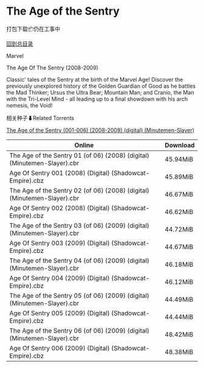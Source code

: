 # The Age of the Sentry

打包下载📦仍在工事中

[回到总目录](/Catalogs.md)

Marvel

The Age Of The Sentry (2008-2009)

Classic' tales of the Sentry at the birth of the Marvel Age! Discover the previously unexplored history of the Golden Guardian of Good as he battles the Mad Thinker; Ursus the Ultra Bear; Mountain Man; and Cranio, the Man with the Tri-Level Mind - all leading up to a final showdown with his arch nemesis, the Void!





相关种子⬇Related Torrents

[The Age of the Sentry (001-006) (2008-2009) (digital) (Minutemen-Slayer)](https://github.com/alicewish/markdown/blob/master/torrent/The-Age-of-the-Sentry--001-006---2008-2009---digital---Minutemen-Slayer.md)

Online | Download
--- | ---
The Age of the Sentry 01 (of 06) (2008) (digital) (Minutemen-Slayer).cbr | 45.94MiB
Age Of Sentry 001 (2008) (Digital) (Shadowcat-Empire).cbz | 45.89MiB
The Age of the Sentry 02 (of 06) (2008) (digital) (Minutemen-Slayer).cbr | 46.67MiB
Age Of Sentry 002 (2008) (Digital) (Shadowcat-Empire).cbz | 46.62MiB
The Age of the Sentry 03 (of 06) (2009) (digital) (Minutemen-Slayer).cbr | 44.72MiB
Age Of Sentry 003 (2009) (Digital) (Shadowcat-Empire).cbz | 44.67MiB
The Age of the Sentry 04 (of 06) (2009) (digital) (Minutemen-Slayer).cbr | 46.18MiB
Age Of Sentry 004 (2009) (Digital) (Shadowcat-Empire).cbz | 46.12MiB
The Age of the Sentry 05 (of 06) (2009) (digital) (Minutemen-Slayer).cbr | 44.49MiB
Age Of Sentry 005 (2009) (Digital) (Shadowcat-Empire).cbz | 44.44MiB
The Age of the Sentry 06 (of 06) (2009) (digital) (Minutemen-Slayer).cbr | 48.42MiB
Age Of Sentry 006 (2009) (Digital) (Shadowcat-Empire).cbz | 48.38MiB
